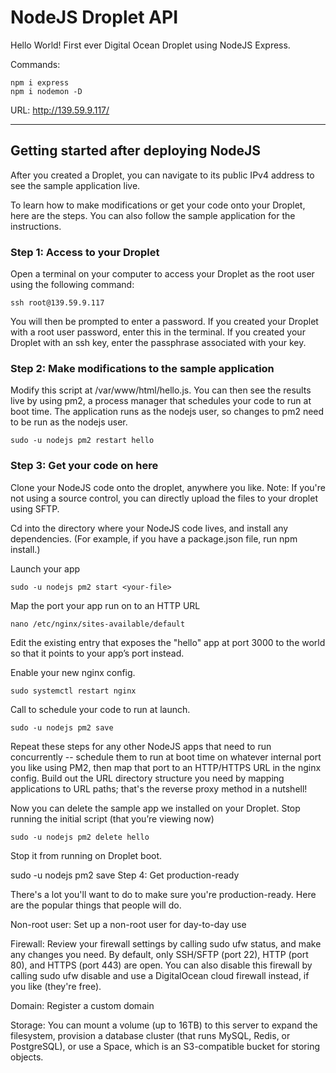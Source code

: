 # NodeJS Droplet API

Hello World! First ever Digital Ocean Droplet using NodeJS Express.

Commands:
```
npm i express
npm i nodemon -D
```
URL: http://139.59.9.117/

___

## Getting started after deploying NodeJS
After you created a Droplet, you can navigate to its public IPv4 address to see the sample application live.

To learn how to make modifications or get your code onto your Droplet, here are the steps. You can also follow the sample application for the instructions.

### Step 1: Access to your Droplet

Open a terminal on your computer to access your Droplet as the root user using the following command:

```
ssh root@139.59.9.117
```
You will then be prompted to enter a password. If you created your Droplet with a root user password, enter this in the terminal. If you created your Droplet with an ssh key, enter the passphrase associated with your key.

### Step 2: Make modifications to the sample application

Modify this script at /var/www/html/hello.js. You can then see the results live by using pm2, a process manager that schedules your code to run at boot time. The application runs as the nodejs user, so changes to pm2 need to be run as the nodejs user.

```
sudo -u nodejs pm2 restart hello
```

### Step 3: Get your code on here

Clone your NodeJS code onto the droplet, anywhere you like. Note: If you're not using a source control, you can directly upload the files to your droplet using SFTP.

Cd into the directory where your NodeJS code lives, and install any dependencies. (For example, if you have a package.json file, run npm install.)

Launch your app

```
sudo -u nodejs pm2 start <your-file>
```

Map the port your app run on to an HTTP URL
```
nano /etc/nginx/sites-available/default
```

Edit the existing entry that exposes the "hello" app at port 3000 to the world so that it points to your app’s port instead.

Enable your new nginx config.
```
sudo systemctl restart nginx
```
Call to schedule your code to run at launch.
```
sudo -u nodejs pm2 save
```

Repeat these steps for any other NodeJS apps that need to run concurrently -- schedule them to run at boot time on whatever internal port you like using PM2, then map that port to an HTTP/HTTPS URL in the nginx config. Build out the URL directory structure you need by mapping applications to URL paths; that's the reverse proxy method in a nutshell!

Now you can delete the sample app we installed on your Droplet. Stop running the initial script (that you’re viewing now)
```
sudo -u nodejs pm2 delete hello
```

Stop it from running on Droplet boot.

sudo -u nodejs pm2 save
Step 4: Get production-ready

There's a lot you'll want to do to make sure you're production-ready. Here are the popular things that people will do.

Non-root user: Set up a non-root user for day-to-day use

Firewall: Review your firewall settings by calling sudo ufw status, and make any changes you need. By default, only SSH/SFTP (port 22), HTTP (port 80), and HTTPS (port 443) are open. You can also disable this firewall by calling sudo ufw disable and use a DigitalOcean cloud firewall instead, if you like (they're free).

Domain: Register a custom domain

Storage: You can mount a volume (up to 16TB) to this server to expand the filesystem, provision a database cluster (that runs MySQL, Redis, or PostgreSQL), or use a Space, which is an S3-compatible bucket for storing objects.